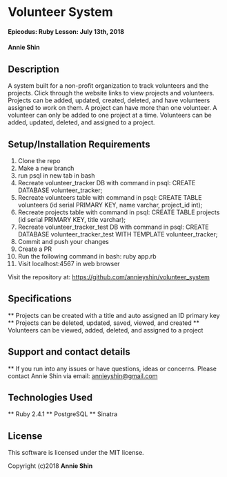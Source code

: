 # Volunteer System

#### Epicodus: Ruby Lesson: July 13th, 2018

#### Annie Shin

## Description

A system built for a non-profit organization to track volunteers and the projects. Click through the website links to view projects and volunteers. Projects can be added, updated, created, deleted, and have volunteers assigned to work on them. A project can have more than one volunteer. A volunteer can only be added to one project at a time. Volunteers can be added, updated, deleted, and assigned to a project.

## Setup/Installation Requirements

1. Clone the repo
2. Make a new branch
3. run psql in new tab in bash
4. Recreate volunteer_tracker DB with command in psql: CREATE DATABASE volunteer_tracker;
5. Recreate volunteers table with command in psql: CREATE TABLE volunteers (id serial PRIMARY KEY, name varchar, project_id int);
6. Recreate projects table with command in psql: CREATE TABLE projects (id serial PRIMARY KEY, title varchar);
7. Recreate volunteer_tracker_test DB with command in psql: CREATE DATABASE volunteer_tracker_test WITH TEMPLATE volunteer_tracker;
8. Commit and push your changes
9. Create a PR
10. Run the following command in bash: ruby app.rb
11. Visit localhost:4567 in web browser

Visit the repository at: https://github.com/annieyshin/volunteer_system

## Specifications

** Projects can be created with a title and auto assigned an ID primary key
** Projects can be deleted, updated, saved, viewed, and created
** Volunteers can be viewed, added, deleted, and assigned to a project

## Support and contact details

** If you run into any issues or have questions, ideas or concerns. Please contact Annie Shin via email: annieyshin@gmail.com

## Technologies Used

** Ruby 2.4.1
** PostgreSQL
** Sinatra

## License

This software is licensed under the MIT license.

Copyright (c)2018 **Annie Shin**

